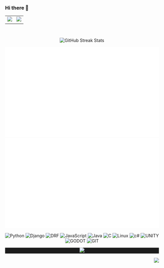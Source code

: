 ### Hi there 👋

<table style="text-align:center;">
  <tr>
    <td align="center" colspan="2">
      <img src="https://github-readme-stats.vercel.app/api/top-langs/?username=Mahefa-MaH&layout=compact&show_icons=true&theme=github_dark_dimmed&bg_color=00000000,00000000,01010100,00000000,00000000&card_width=500&size_weight=0.5&count_weight=0.5&langs_count=20"/></td><!--&bg_color=00000000,00000000,01010100,00000000,00000000 --><!--github-dark -->
    <td align="center" colspan="2">
<!--       <source media="(prefers-color-scheme: dark)" srcset="https://streak-stats.demolab.com?user=Mahefa-MaH&theme=transparent" />
      <img src="https://streak-stats.demolab.com?user=Mahefa-MaH&theme=transparent" />  -->
      <img src="https://github-readme-stats.vercel.app/api?username=Mahefa-MaH&theme=github_dark&bg_color=00000000,00000000,01010100,00000000,00000000&show_icons=true&count_private=true"/>
    </td>
  </tr>
</table>

</br>

<!--
<table style="text-align:center;">
  <tr>
    <td align="center" colspan="2">
      <img src="https://github-readme-stats.vercel.app/api?username=Mahefa-MaH&theme=neon&show_icons=true&count_private=true"/>
    </td>
    <td align="center" colspan="2">
      <img src="https://github-readme-stats.vercel.app/api?username=Mahefa-MaH&show_icons=true&theme=neon"/>
    </td>
  </tr>
</table>
-->

<!-- STREAK STATS -->
<p align="center"> 
    <img src="https://github-readme-streak-stats.herokuapp.com?user=Mahefa-MaH&amp;theme=leafy&amp;date_format=j%20M%5B%20Y%5D&amp;ring=047884&amp;sideNums=06ACBD&amp;dates=06ACBD&amp;currStreakNum=08E8FF&amp;currStreakLabel=08E8FF&amp;background=ffffff00&amp;hide_border=true" alt="GitHub Streak Stats"/>
    <br>
</p>

<!-- STATS -->
<a href="https://github.com/mattnix4/github-stats">
  <p align='center'>
    <img src="https://github.com/Mahefa-MaH/github_stats/blob/master/generated/overview.svg"/>
    <img src="https://github.com/Mahefa-MaH/github_stats/blob/master/generated/languages.svg"/>
  </p>
</a>

  <!-- SKILLS -->
  
<p align="center">
  <img alt='Python' src='https://img.shields.io/badge/Python-3776AB?style=for-the-badge&logo=python&logoColor=white'/>
  <img alt='Django' src='https://img.shields.io/badge/django-%23092E20.svg?style=for-the-badge&logo=django&logoColor=white'/>
  <img alt='DRF' src='https://img.shields.io/badge/DJANGO-REST-ff1709?style=for-the-badge&logo=django&logoColor=white&color=ff1709&labelColor=gray'/>
  <img alt='JavaScript' src='https://img.shields.io/badge/JavaScript-F7DF1E?style=for-the-badge&logo=javascript&logoColor=teal'/>
<!--   <img alt='PHP' src='https://img.shields.io/badge/PHP-777BB4?style=for-the-badge&logo=php&logoColor=white'/> -->
<!--   <img alt='Dart' src='https://img.shields.io/badge/Dart-0175C2?style=for-the-badge&logo=dart&logoColor=white'/> -->
  <img alt='Java' src='https://img.shields.io/badge/java-%23ED8B00.svg?style=for-the-badge&logo=openjdk&logoColor=white'/>
  <img alt='C' src='https://img.shields.io/badge/c-%2300599C.svg?style=for-the-badge&logo=c&logoColor=white'/>
<!--   <img alt='Flutter' src='https://img.shields.io/badge/Flutter-%2302569B.svg?style=for-the-badge&logo=Flutter&logoColor=white'/> -->
  <img alt='Linux' src='https://img.shields.io/badge/Linux-3776AB?style=for-the-badge&logo=linux&logoColor=white'/>
  <img alt='c#' src='https://img.shields.io/badge/c%23-%23239120.svg?style=for-the-badge&logo=csharp&logoColor=white'/>
  <img alt='UNITY' src='https://img.shields.io/badge/unity-%23000000.svg?style=for-the-badge&logo=unity&logoColor=white'/>
  <img alt='GODOT' src='https://img.shields.io/badge/GODOT-%23FFFFFF.svg?style=for-the-badge&logo=godot-engine'/>
  <img alt='GIT' src='https://img.shields.io/badge/git-%23F05033.svg?style=for-the-badge&logo=git&logoColor=white'/>
 </p>

 <!-- Linux Typing -->

<p align="center" style="background: #1c1c1c;">  
  <img src="https://readme-typing-svg.herokuapp.com?font=product+sans&amp;color=06ACBD&amp;center=true&amp;lines=%24%20sudo%20apt%20install%20brain&amp;duration=6000">
</p>

<!-- Visitor -->

<p align="right">
  <img src="https://api.visitorbadge.io/api/VisitorHit?user=Mahefa-MaH&repo=mattnix4&countColor=%2308E8FF"/>
</p>

<!--
**Mahefa-MaH/Mahefa-MaH** is a ✨ _special_ ✨ repository because its `README.md` (this file) appears on your GitHub profile.

Here are some ideas to get you started:

- 🔭 I’m currently working on ...
- 🌱 I’m currently learning ...
- 👯 I’m looking to collaborate on ...
- 🤔 I’m looking for help with ...
- 💬 Ask me about ...
- 📫 How to reach me: ...
- 😄 Pronouns: ...
- ⚡ Fun fact: ...
-->
